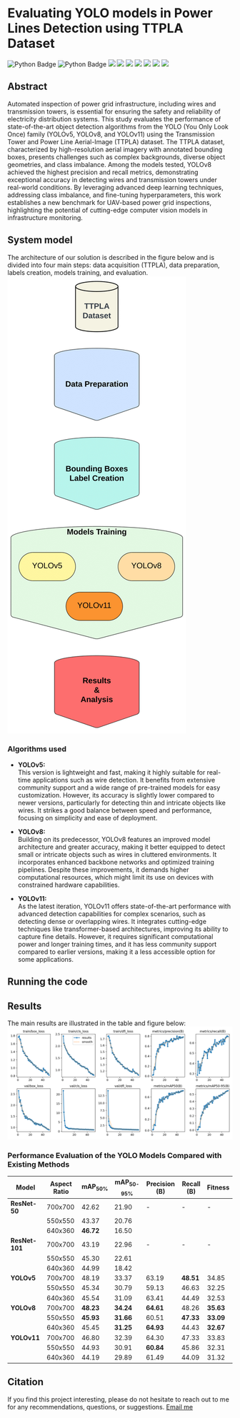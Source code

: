 # Evaluating YOLO models in Power Lines Detection using TTPLA Dataset

<!-- <a href="https://doi-org.libpublic3.library.isu.edu/10.1109/ORSS62274.2024.10697949"><img src="https://img.shields.io/badge/-IEEE-00629B?&style=for-the-badge&logo=ieee&logoColor=white" /></a> 
<a href="https://www.researchgate.net/publication/384580344_Evaluating_the_Performance_of_Machine_Learning-Based_Classification_Models_for_IoT_Intrusion_Detection"><img src="https://img.shields.io/badge/-ResearchGate-00CCBB?&style=for-the-badge&logo=researchgate&logoColor=white" /></a> -->

<img src="https://img.shields.io/badge/-Python-3776AB?&style=for-the-badge&logo=Python&logoColor=white" alt="Python Badge" /> <img src="https://img.shields.io/badge/-OpenCV-5C3EE8?&style=for-the-badge&logo=opencv&logoColor=white" alt="Python Badge" /> <img src="https://img.shields.io/badge/-OpenAI GYM-0081A5?&style=for-the-badge&logo=openaigym&logoColor=white" /> <img src="https://img.shields.io/badge/-TensorFlow-FF6F00?&style=for-the-badge&logo=tensorflow&logoColor=white" /> <img src="https://img.shields.io/badge/-Pandas-150458?&style=for-the-badge&logo=pandas&logoColor=white" /> <img src="https://img.shields.io/badge/-Keras-D00000?&style=for-the-badge&logo=keras&logoColor=white" /> <img src="https://img.shields.io/badge/-Pytorch-EE4C2C?&style=for-the-badge&logo=pytorch&logoColor=white" /> <img src="https://img.shields.io/badge/-scikit--learn-F7931E?&style=for-the-badge&logo=scikitlearn&logoColor=white" /> <img src="https://img.shields.io/badge/-Overleaf-47A141?&style=for-the-badge&logo=overleaf&logoColor=white" />

## Abstract
Automated inspection of power grid infrastructure, including wires and transmission towers, is essential for ensuring the safety and reliability of electricity distribution systems. This study evaluates the performance of state-of-the-art object detection algorithms from the YOLO (You Only Look Once) family (YOLOv5, YOLOv8, and YOLOv11) using the Transmission Tower and Power Line Aerial-Image (TTPLA) dataset. The TTPLA dataset, characterized by high-resolution aerial imagery with annotated bounding boxes, presents challenges such as complex backgrounds, diverse object geometries, and class imbalance. Among the models tested, YOLOv8 achieved the highest precision and recall metrics, demonstrating exceptional accuracy in detecting wires and transmission towers under real-world conditions. By leveraging advanced deep learning techniques, addressing class imbalance, and fine-tuning hyperparameters, this work establishes a new benchmark for UAV-based power grid inspections, highlighting the potential of cutting-edge computer vision models in infrastructure monitoring.


## System model
The architecture of our solution is described in the figure below and is divided into four main steps: data acquisition (TTPLA), data preparation, labels creation, models training, and evaluation. 
<br>
![System model architecture.](System_model.png)

### Algorithms used

- **YOLOv5:**  
  This version is lightweight and fast, making it highly suitable for real-time applications such as wire detection. It benefits from extensive community support and a wide range of pre-trained models for easy customization. However, its accuracy is slightly lower compared to newer versions, particularly for detecting thin and intricate objects like wires. It strikes a good balance between speed and performance, focusing on simplicity and ease of deployment.

- **YOLOv8:**  
  Building on its predecessor, YOLOv8 features an improved model architecture and greater accuracy, making it better equipped to detect small or intricate objects such as wires in cluttered environments. It incorporates enhanced backbone networks and optimized training pipelines. Despite these improvements, it demands higher computational resources, which might limit its use on devices with constrained hardware capabilities.

- **YOLOv11:**  
  As the latest iteration, YOLOv11 offers state-of-the-art performance with advanced detection capabilities for complex scenarios, such as detecting dense or overlapping wires. It integrates cutting-edge techniques like transformer-based architectures, improving its ability to capture fine details. However, it requires significant computational power and longer training times, and it has less community support compared to earlier versions, making it a less accessible option for some applications.


## Running the code
<!--To run the code and find the results, please clone this project and download the data. The data path should be the same as the one used in the code. <br> 
`data_training.py` is dedicated for the Machine Learning models and `RL_training.py` for the reinforcement learning implementation. 

### TO NOTE
In the code, We developed models other than the tested models, where we included both Deep Learning (Multilayer Perceptrons (MLP)) models and Reinforcement Learning (DQN) setup.-->
## Results

The main results are illustrated in the table and figure below:
<br>
![Results of the training process of YOLOv8 on the 700x700 images.](results.png)
<br>

### Performance Evaluation of the YOLO Models Compared with Existing Methods

| **Model**        | **Aspect Ratio** | **mAP<sub>50%</sub>** | **mAP<sub>50-95%</sub>** | **Precision (B)** | **Recall (B)** | **Fitness** |
|-------------------|------------------|------------------------|---------------------------|-------------------|---------------|-------------|
| **ResNet-50**     | 700x700          | 42.62                 | 21.90                    | -                 | -             | -           |
|                   | 550x550          | 43.37                 | 20.76                    |                   |               |             |
|                   | 640x360          | **46.72**             | 16.50                    |                   |               |             |
| **ResNet-101**    | 700x700          | 43.19                 | 22.96                    | -                 | -             | -           |
|                   | 550x550          | 45.30                 | 22.61                    |                   |               |             |
|                   | 640x360          | 44.99                 | 18.42                    |                   |               |             |
| **YOLOv5**        | 700x700          | 48.19                 | 33.37                    | 63.19            | **48.51**     | 34.85       |
|                   | 550x550          | 45.34                 | 30.79                    | 59.13            | 46.63         | 32.25       |
|                   | 640x360          | 45.54                 | 31.09                    | 63.41            | 44.49         | 32.53       |
| **YOLOv8**        | 700x700          | **48.23**             | **34.24**                | **64.61**        | 48.26         | **35.63**   |
|                   | 550x550          | **45.93**             | **31.66**                | 60.51            | **47.33**     | **33.09**   |
|                   | 640x360          | 45.45                 | **31.25**                | **64.93**        | 44.43         | **32.67**   |
| **YOLOv11**       | 700x700          | 46.80                 | 32.39                    | 64.30            | 47.33         | 33.83       |
|                   | 550x550          | 44.93                 | 30.91                    | **60.84**        | 45.86         | 32.31       |
|                   | 640x360          | 44.19                 | 29.89                    | 61.49            | 44.09         | 31.32       |



 ## Citation
<!--Please do not hesitate to contribute to this project and cite us:
```
@INPROCEEDINGS{10697949,
  author={Kaddour, Hamza and Das, Shaibal and Bajgai, Rishikesh and Sanchez, Amairanni and Sanchez, Jason and Chiu, Steve C. and Ashour, Ahmed F. and Fouda, Mostafa M.},
  booktitle={2024 IEEE Opportunity Research Scholars Symposium (ORSS)}, 
  title={Evaluating the Performance of Machine Learning-Based Classification Models for IoT Intrusion Detection}, 
  year={2024},
  volume={},
  number={},
  pages={84-87},
  keywords={Machine learning algorithms;Biological system modeling;Ecosystems;Intrusion detection;Smart homes;Predictive models;Data models;Internet of Things;Random forests;Optimization;IoT security;intrusion detection systems;cyber-security threats;IoT networks;malicious intrusions;safeguarding IoT ecosystems},
  doi={10.1109/ORSS62274.2024.10697949}}
```
You can find an extension to this paper where included the DL and RL and comparison in the following [document](https://drive.google.com/file/d/1Z0cyVbdsaaw-EuPd6IidkRskHtIQmqM-/view?usp=sharing). <br> -->
If you find this project interesting, please do not hesitate to reach out to me for any recommendations, questions, or suggestions.
[Email me](mailto:hamzakaddour@isu.edu)

